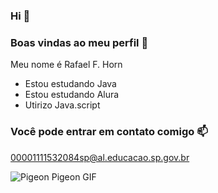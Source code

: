 ### Hi 🏹

### Boas vindas ao meu perfil 💙

Meu nome é Rafael F. Horn

- Estou estudando Java
- Estou estudando Alura
- Utirizo Java.script

### Você pode entrar em contato comigo 📫
00001111532084sp@al.educacao.sp.gov.br




![Pigeon Pigeon GIF](https://media1.tenor.com/m/9RCIDZjkhBsAAAAC/hamster-meme.gif)
